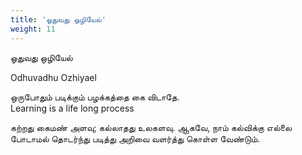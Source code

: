 ```yaml
---
title: 'ஓதுவது ஒழியேல்'
weight: 11
---
```

 

ஓதுவது ஒழியேல்

Odhuvadhu Ozhiyael

ஒருபோதும் படிக்கும் பழக்கத்தை கை விடாதே.  
Learning is a life long process

கற்றது கைமண் அளவு; கல்லாதது உலகளவு. ஆகவே, நாம் கல்விக்கு எல்லை போடாமல் தொடர்ந்து படித்து அறிவை வளர்த்து கொள்ள வேண்டும்.